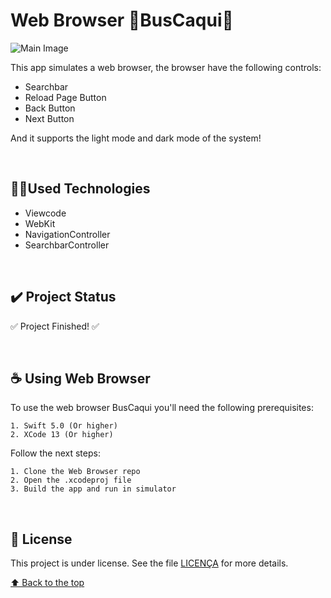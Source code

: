 # Web Browser :orange:BusCaqui:orange:

![Main Image](https://user-images.githubusercontent.com/85628972/163893834-14a228d0-40be-4a8b-a6a3-9e17af072783.png)


This app simulates a web browser, the browser have the following controls:
- Searchbar
- Reload Page Button
- Back Button
- Next Button

And it supports the light mode and dark mode of the system!

</br>

## 👨‍💻Used Technologies

- Viewcode  
- WebKit
- NavigationController
- SearchbarController

</br>

## :heavy_check_mark: Project Status
:white_check_mark: Project Finished! :white_check_mark:

</br>

## ☕ Using Web Browser
To use the web browser BusCaqui you'll need the following prerequisites:
```
1. Swift 5.0 (Or higher)
2. XCode 13 (Or higher)
```

Follow the next steps:
```
1. Clone the Web Browser repo
2. Open the .xcodeproj file
3. Build the app and run in simulator
```

</br>

## 📝 License
This project is under license. See the file [LICENÇA](LICENSE) for more details.

[⬆ Back to the top](https://github.com/KokumaiLuis/AppBrowserPratice)<br>

